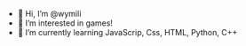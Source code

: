 - 👋 Hi, I’m @wymili
- 👀 I’m interested in games!
- 🌱 I’m currently learning JavaScrip, Css, HTML, Python, C++
